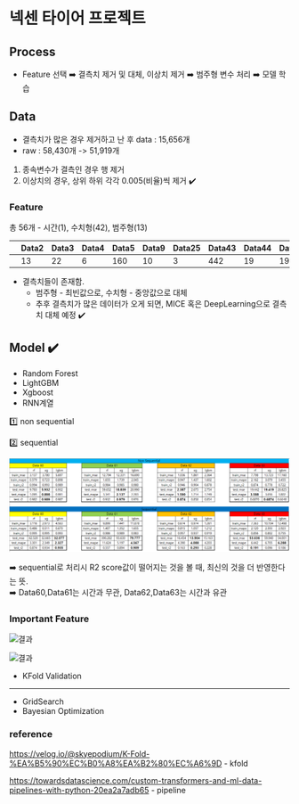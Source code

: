 # 넥센 타이어 프로젝트

## Process
- Feature 선택 ➡️ 결측치 제거 및 대체, 이상치 제거 ➡️ 범주형 변수 처리 ➡️ 모델 학습

## Data 

- 결측치가 많은 경우 제거하고 난 후 data : 15,656개
- raw : 58,430개 -> 51,919개
1. 종속변수가 결측인 경우 행 제거
2. 이상치의 경우, 상위 하위 각각 0.005(비율)씩 제거 ✔️


### Feature

총 56개 - 시간(1), 수치형(42), 범주형(13)

|      |  Data2 | Data3 | Data4 | Data5 | Data9 | Data25 | Data43 | Data44 | Data45 | Data47 | Data49 | Data52 | Data53 |
| ---- |  ----- | ----- | ----- | ----- | ----- | ------ | ------ | ------ | ------ | ------ | ------ | ------ | ------ |
|      |  13    | 22    | 6     | 160    | 10     | 3      | 442    | 19     | 19     | 15     | 15     | 4      | 11      |


- 결측치들이 존재함.
  - 범주형 - 최빈값으로, 수치형 - 중앙값으로 대체
  - 추후 결측치가 많은 데이터가 오게 되면, MICE 혹은 DeepLearning으로 결측치 대체 예정 ✔️


## Model ✔️

- Random Forest
- LightGBM
- Xgboost
- RNN계열

:one: non sequential

:two: sequential

![결과](https://github.com/Chuck2Win/N-Tire/blob/main/result/result.PNG)

:arrow_right: sequential로 처리시 R2 score값이 떨어지는 것을 볼 때, 최신의 것을 더 반영한다는 뜻.   
:arrow_right: Data60,Data61는 시간과 무관, Data62,Data63는 시간과 유관


### Important Feature

![결과](https://github.com/Chuck2Win/Nexon-Tire/blob/main/result/6061.png)

![결과](https://github.com/Chuck2Win/Nexon-Tire/blob/main/result/6263.png)



- KFold Validation



--------------



- GridSearch
- Bayesian Optimization



### reference

https://velog.io/@skyepodium/K-Fold-%EA%B5%90%EC%B0%A8%EA%B2%80%EC%A6%9D - kfold

https://towardsdatascience.com/custom-transformers-and-ml-data-pipelines-with-python-20ea2a7adb65 - pipeline
